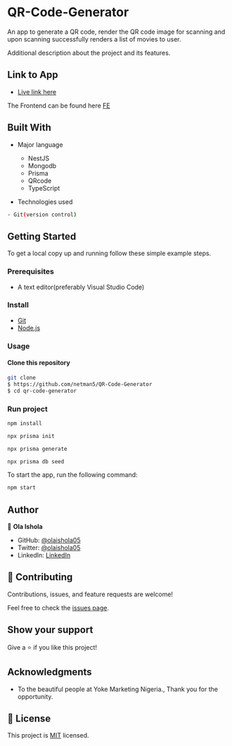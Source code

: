 # QR-Code-Generator

An app to generate a QR code, render the QR code image for scanning and upon scanning successfully renders a list of movies to user.

Additional description about the project and its features.

## Link to App

- [Live link here](https://qr-code-generator-netman5.vercel.app/)

The Frontend can be found here [FE](https://github.com/olaishola05/QR-Scanner)
## Built With

- Major language
  - NestJS
  - Mongodb
  - Prisma
  - QRcode
  - TypeScript

- Technologies used

```bash
- Git(version control)
```

## Getting Started

To get a local copy up and running follow these simple example steps.

### Prerequisites

- A text editor(preferably Visual Studio Code)

### Install

- [Git](https://git-scm.com/downloads)
- [Node.js](https://nodejs.org/en/download/)

### Usage

#### Clone this repository

```bash
git clone
$ https://github.com/netman5/QR-Code-Generator
$ cd qr-code-generator
```

### Run project

```bash
npm install

npx prisma init

npx prisma generate

npx prisma db seed
```

To start the app, run the following command:

```bash
npm start
```

## Author

👤 **Ola Ishola**

- GitHub: [@olaishola05](https://github.com/olaishola05)
- Twitter: [@olaishola05](https://twitter.com/olaishola05)
- LinkedIn: [LinkedIn](https://www.linkedin.com/in/ola-ishola/)

## 🤝 Contributing

Contributions, issues, and feature requests are welcome!

Feel free to check the [issues page](https://github.com/olaishola05/QR-Code-Generator/issues).

## Show your support

Give a ⭐️ if you like this project!

## Acknowledgments

- To the beautiful people at Yoke Marketing Nigeria., Thank you for the opportunity.

## 📝 License

This project is [MIT](https://opensource.org/licenses/MIT) licensed.
